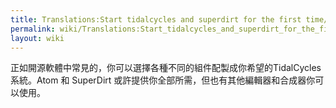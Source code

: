 ```yaml
---
title: Translations:Start tidalcycles and superdirt for the first time/15/zh-tw
permalink: wiki/Translations:Start_tidalcycles_and_superdirt_for_the_first_time/15/zh-tw/
layout: wiki
---
```


正如開源軟體中常見的，你可以選擇各種不同的組件配製成你希望的TidalCycles系統。Atom
和 SuperDirt 或許提供你全部所需，但也有其他編輯器和合成器你可以使用。
